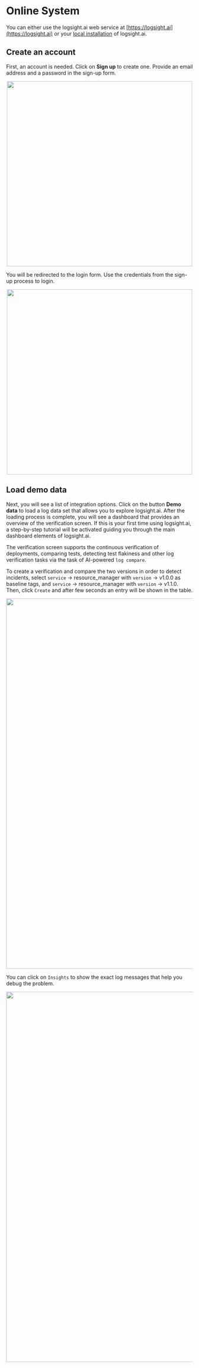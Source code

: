 # Online System

You can either use the logsight.ai web service at [https://logsight.ai](https://logsight.ai) or your [local installation](/get_started/installation.md) of logsight.ai.

## Create an account

First, an account is needed. Click on **Sign up** to create one. Provide an email address and a password in the sign-up form.

<img style="display: block; margin-left: auto; margin-right: auto;" width="500" src="/get_started/imgs/sign_up.png"/>

You will be redirected to the login form. Use the credentials from the sign-up process to login.

<img style="display: block; margin-left: auto; margin-right: auto;" width="500" src="/get_started/imgs/login.png"/>

## Load demo data

Next, you will see a list of integration options. Click on the button **Demo data** to load a log data set that allows you to explore logsight.ai. After the loading process is complete, you will see a dashboard that provides an overview of the verification screen. If this is your first time using logsight.ai, a step-by-step tutorial will be activated guiding you through the main dashboard elements of logsight.ai.

The verification screen supports the continuous verification of deployments, comparing tests, detecting test flakiness 
and other log verification tasks via the task of AI-powered `log compare`. 

To create a verification and compare the two versions in order to detect incidents, select `service` -> resource_manager with `version` -> v1.0.0 as baseline tags, and  `service` -> resource_manager with `version` -> v1.1.0. 
Then, click `Create` and after few seconds an entry will be shown in the table. 

<img style="display: block; margin-left: auto; margin-right: auto;" width="1000" src="/get_started/imgs/create_verification.png"/>

You can click on `Insights` to show the exact log messages that help you debug the problem.

<img style="display: block; margin-left: auto; margin-right: auto;" width="1000" src="/get_started/imgs/insights_verification.png"/>

